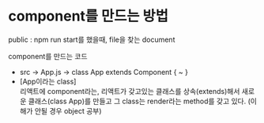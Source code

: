 # component를 만드는 방법

public : npm run start를 했을때, file을 찾는 document


component를 만드는 코드 
 - src -> App.js -> class App extends Component { ~ }
 - [App이라는 class]<br>
리액트에 component라는,  리액트가 갖고있는 클래스를 상속(extends)해서 새로운 클래스(class App)를 만들고 
그 class는 render라는 method를 갖고 있다.
(이해가 안될 경우 object 공부)
